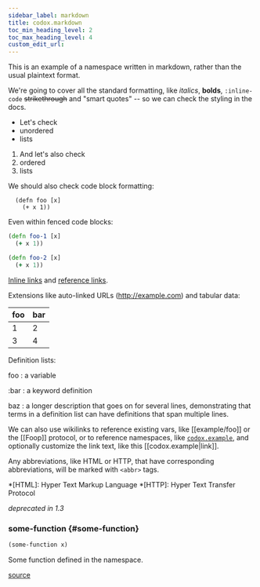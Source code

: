 ```yaml
---
sidebar_label: markdown
title: codox.markdown
toc_min_heading_level: 2
toc_max_heading_level: 4
custom_edit_url:
---
```


This is an example of a namespace written in markdown, rather than the usual
  plaintext format.

  We're going to cover all the standard formatting, like *italics*, **bolds**,
  `:inline-code` ~~strikethrough~~ and "smart quotes" -- so we can check the
  styling in the docs.

  - Let's check
  - unordered
  - lists

  1. And let's also check
  2. ordered
  2. lists

  We should also check code block formatting:

      (defn foo [x]
        (+ x 1))

  Even within fenced code blocks:

  ```clojure
  (defn foo-1 [x]
    (+ x 1))
  ```

  ~~~clojure
  (defn foo-2 [x]
    (+ x 1))
  ~~~

  [Inline links](http://example.com) and [reference links][1].

  [1]: http://example.com

  Extensions like auto-linked URLs (http://example.com) and tabular data:

  foo | bar
  ----|----
   1  |  2
   3  |  4

  Definition lists:

  foo
  : a variable

  :bar
  : a keyword definition

  baz
  : a longer description that goes on for several lines, demonstrating that
    terms in a definition list can have definitions that span multiple lines.

  We can also use wikilinks to reference existing vars, like [[example/foo]] or
  the [[Foop]] protocol, or to reference namespaces, like [`codox.example`](../../codox/example/), and
  optionally customize the link text, like this [[codox.example|link]].

  Any abbreviations, like HTML or HTTP, that have corresponding abbreviations,
  will be marked with `<abbr>` tags.

  *[HTML]: Hyper Text Markup Language
  *[HTTP]: Hyper Text Transfer Protocol

*deprecated in 1.3*





### some\-function {#some-function}
``` clojure
(some-function x)
```


Some function defined in the namespace.

[source](/blob/master/test/projects/codox/example/src/clojure/codox/markdown.clj#L70-L73)


